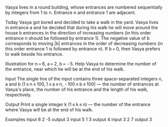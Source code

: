 Vasya lives in a round building, whose entrances are numbered sequentially by integers from 1 to n. Entrance n and entrance 1 are adjacent.

Today Vasya got bored and decided to take a walk in the yard. Vasya lives in entrance a and he decided that during his walk he will move around the house b entrances in the direction of increasing numbers (in this order entrance n should be followed by entrance 1). The negative value of b corresponds to moving |b| entrances in the order of decreasing numbers (in this order entrance 1 is followed by entrance n). If b = 0, then Vasya prefers to walk beside his entrance.

Illustration for n = 6, a = 2, b =  - 5.
Help Vasya to determine the number of the entrance, near which he will be at the end of his walk.

Input
The single line of the input contains three space-separated integers n, a and b (1 ≤ n ≤ 100, 1 ≤ a ≤ n,  - 100 ≤ b ≤ 100) — the number of entrances at Vasya's place, the number of his entrance and the length of his walk, respectively.

Output
Print a single integer k (1 ≤ k ≤ n) — the number of the entrance where Vasya will be at the end of his walk.

Examples
input
6 2 -5
output
3
input
5 1 3
output
4
input
3 2 7
output
3